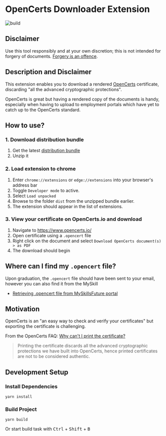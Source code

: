 # OpenCerts Downloader Extension

![build](https://github.com/fustilio/OpenCerts-Downloader-Extension/workflows/build/badge.svg)

## Disclaimer

Use this tool responsibly and at your own discretion; this is not intended for forgery of documents. [Forgery is an offence](https://www.channelnewsasia.com/news/singapore/man-forge-documents-nus-degree-get-jobs-38-companies-11313140).


## Description and Disclaimer
This extension enables you to download a rendered [OpenCerts](https://www.opencerts.io/) certificate, discarding "all the advanced cryptographic protections". 

OpenCerts is great but having a rendered copy of the documents is handy, especially when having to upload to employment portals which have yet to catch up to the OpenCerts standard.

## How to use?
### 1. Download distribution bundle
1. Get the latest [distribution bundle](https://github.com/fustilio/OpenCerts-Downloader-Extension/releases/download/v1.0/release.zip)
2. Unzip it

### 2. Load extension to chrome
1. Enter `chrome://extensions` or `edge://extensions` into your browser's address bar
2. Toggle `Developer mode` to active.
3. Select `Load unpacked`
4. Browse to the folder `dist` from the unzipped bundle earlier.
5. The extension should appear in the list of extensions.

### 3. View your certificate on OpenCerts.io and download
1. Navigate to https://www.opencerts.io/
2. Open certificate using a `.opencert` file
3. Right click on the document and select `Download OpenCerts document(s) > as PDF`
4. The download should begin

## Where can I find my `.opencert` file?
Upon graduation, the `.opencert` file should have been sent to your email, however you can also find it from the MySkill
- [Retrieving .opencert file from MySkillsFuture portal](docs/SKILLSFUTURE.md)

## Motivation
OpenCerts is an "an easy way to check and verify your certificates" but exporting the certificate is challenging.

From the OpenCerts FAQ:  [Why can't I print the certificate?](https://www.opencerts.io/faq)

> Printing the certificate discards all the advanced cryptographic protections we have built into OpenCerts, hence printed certificates are not to be considered authentic.

## Development Setup

### Install Dependencies
```
yarn install
```
### Build Project

```
yarn build
```
Or start build task with <kbd>Ctrl</kbd> + <kbd>Shift</kbd> + <kbd>B</kbd>
